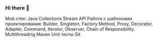### Hi there 👋


Мой стек:
Java
Collections
Stream API
Работа с шаблонами проектирования: Builder, Singleton, Factory Method, Proxy, Decorator, Adapter, Command, Iterator, Observer, Chain of Responsibility.
Multithreading
Maven
Unit тесты
Git
<!--
**DmitriyChastukhin/DmitriyChastukhin** is a ✨ _special_ ✨ repository because its `README.md` (this file) appears on your GitHub profile.

Here are some ideas to get you started:

- 🔭 I’m currently working on ...
- 🌱 I’m currently learning ...
- 👯 I’m looking to collaborate on ...
- 🤔 I’m looking for help with ...
- 💬 Ask me about ...
- 📫 How to reach me: ...
- 😄 Pronouns: ...
- ⚡ Fun fact: ...
-->
